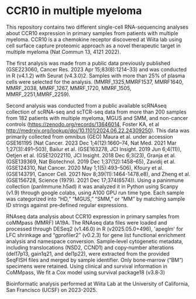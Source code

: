 # **CCR10 in multiple myeloma**

This repository contains two different single-cell RNA-sequencing analyses about CCR10 expression in primary samples from patients with multiple myeloma. CCR10 is a a chemokine receptor discovered at Wiita lab using cell surface capture proteomic approach as a novel therapeutic target in multiple myeloma (Nat Commun 13, 4121 2022). 

The first analysis was made from a public data previously published (GSE223060, Cancer Res. 2023 Apr 15;83(8):1214–33) and was conducted in R (v4.1.2) with Seurat (v4.3.0)2. Samples with more than 25% of plasma cells were selected for the analysis. (MMRF_1325,MMRF1537,   MMRF1640,   MMRF_2038,   MMRF_1267,   MMRF_1720,   MMRF_1505,   MMRF_2251,MMRF_2259).

Second analysis was conducted from a public available scRNAseq collection of scRNA-seq and scTCR-seq data from more than 200 samples from 182 patients with multiple myeloma, MGUS and SMM, and non-cancer controls (https://zenodo.org/records/13646014, Foster KA, et al http://medrxiv.org/lookup/doi/10.1101/2024.06.22.24309250). This data was primarily collected from  omnibus (GEO) Maura et al. under accession GSE161195 (Nat Cancer. 2023 Dec 1;4(12):1660–74, Nat Med. 2021 Mar 1;27(3):491–503), Bailur et al. (GSE163278, JCI Insight. 2019 Jun 6;4(11)), Oetjen et al. (GSE12022110, JCI Insight. 2018 Dec 6;3(23), Granja et al. (GSE139369, Nat Biotechnol. 2019 Dec 1;37(12):1458–65), Zavidij et al. (GSE124310, Nat Cancer. 2020 May 1;1(5):493–506), Kfoury   et   al.   (GSE143791, Cancer Cell. 2021 Nov 8;39(11):1464-1478.e8),   and   Zheng   et   al.   (GSE156728, Science (1979). 2021 Dec 17;374(6574)).   Using   a   paninmune   collection (panImmune.h5ad) it was analyzed it in Python using Scanpy (v1.9) through google colabs, using A100 GPU run time type. Each sample was categorized into “HD,” “MGUS,” “SMM,” or “MM” by matching sample
ID strings against pre‐defined regular expressions.

RNAseq data analysis about CCR10 expression in primary samples from coMMpass (MMRF) IA19A. The RNAseq data files were loaded and processed through DESeq2 (v1.46.0) in R (v2025.05.0+496), 'apeglm' for LFC shrinkage and “gprofiler2” (v0.2.3) for gene list functional enrichment analysis and namespace conversion. Sample‐level cytogenetic metadata, including translocations (NSD2, CCND1) and copy‐number alterations (del17p13, gain1q21, and del1p22), were extracted from the provided SeqFISH files and merged by sample identifier. Only bone‐marrow (“BM”) specimens were retained. Using clinical and survival information in CoMMpass, We fit a Cox model using survival package18 (v3.8‐3) 

Bioinformatic analysis performed at Wiita Lab at the University of California, San Francisco (UCSF) on 2023-2025.

